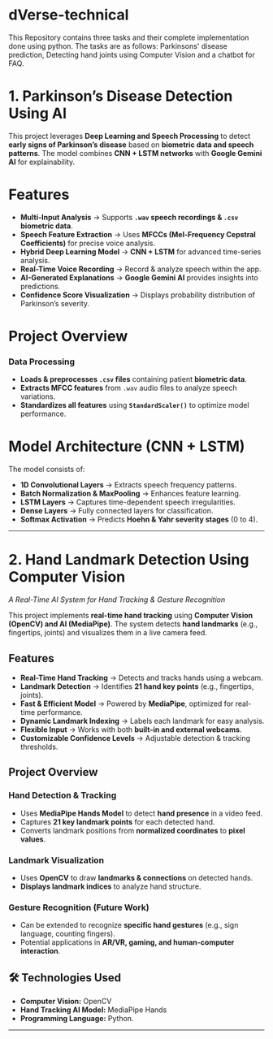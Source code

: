 # dVerse-technical
This Repository contains three tasks and their complete implementation done using python. The tasks are as follows: Parkinsons' disease prediction, Detecting hand joints using Computer Vision and a chatbot for FAQ.

# 1. Parkinson’s Disease Detection Using AI  

This project leverages **Deep Learning and Speech Processing** to detect **early signs of Parkinson’s disease** based on **biometric data and speech patterns**. The model combines **CNN + LSTM networks** with **Google Gemini AI** for explainability.  

# **Features**  
- **Multi-Input Analysis** → Supports **`.wav` speech recordings & `.csv` biometric data**.  
- **Speech Feature Extraction** → Uses **MFCCs (Mel-Frequency Cepstral Coefficients)** for precise voice analysis.  
- **Hybrid Deep Learning Model** → **CNN + LSTM** for advanced time-series analysis.  
- **Real-Time Voice Recording** → Record & analyze speech within the app.  
- **AI-Generated Explanations** → **Google Gemini AI** provides insights into predictions.  
- **Confidence Score Visualization** → Displays probability distribution of Parkinson’s severity.  

# **Project Overview**  
### **Data Processing**  
- **Loads & preprocesses `.csv` files** containing patient **biometric data**.  
- **Extracts MFCC features** from `.wav` audio files to analyze speech variations.  
- **Standardizes all features** using **`StandardScaler()`** to optimize model performance.  

# **Model Architecture (CNN + LSTM)**  
The model consists of:  
- **1D Convolutional Layers** → Extracts speech frequency patterns.  
- **Batch Normalization & MaxPooling** → Enhances feature learning.  
- **LSTM Layers** → Captures time-dependent speech irregularities.  
- **Dense Layers** → Fully connected layers for classification.  
- **Softmax Activation** → Predicts **Hoehn & Yahr severity stages** (0 to 4).
-----------------------------------------------------------------------------------------------

# **2. Hand Landmark Detection Using Computer Vision**  
*A Real-Time AI System for Hand Tracking & Gesture Recognition*  

This project implements **real-time hand tracking** using **Computer Vision (OpenCV) and AI (MediaPipe)**. The system detects **hand landmarks** (e.g., fingertips, joints) and visualizes them in a live camera feed.  

## **Features**  
- **Real-Time Hand Tracking** → Detects and tracks hands using a webcam.  
- **Landmark Detection** → Identifies **21 hand key points** (e.g., fingertips, joints).  
- **Fast & Efficient Model** → Powered by **MediaPipe**, optimized for real-time performance.  
- **Dynamic Landmark Indexing** → Labels each landmark for easy analysis.  
- **Flexible Input** → Works with both **built-in and external webcams**.  
- **Customizable Confidence Levels** → Adjustable detection & tracking thresholds.  


## **Project Overview**  
### **Hand Detection & Tracking**  
- Uses **MediaPipe Hands Model** to detect **hand presence** in a video feed.  
- Captures **21 key landmark points** for each detected hand.  
- Converts landmark positions from **normalized coordinates** to **pixel values**.  

### **Landmark Visualization**  
- Uses **OpenCV** to draw **landmarks & connections** on detected hands.  
- **Displays landmark indices** to analyze hand structure.  

### **Gesture Recognition (Future Work)**  
- Can be extended to recognize **specific hand gestures** (e.g., sign language, counting fingers).  
- Potential applications in **AR/VR, gaming, and human-computer interaction**.  


## **🛠️ Technologies Used**  
- **Computer Vision:** OpenCV  
- **Hand Tracking AI Model:** MediaPipe Hands  
- **Programming Language:** Python.
-----------------------------------------------------------------------------------------------



